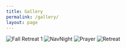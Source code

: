 ```yaml
---
title: Gallery
permalink: /gallery/
layout: page
---
```


<div class="gallery-grid">
  <img src="/assets/img/gallery/retreat-01.jpg" alt="Fall Retreat 1">
  <img src="/assets/img/gallery/navnight-01.jpg" alt="NavNight">
  <img src="/assets/img/gallery/prayer-01.jpg" alt="Prayer">
  <img src="/assets/img/gallery/retreat-02.jpg" alt="Retreat">
</div>
